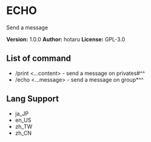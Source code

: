 # ECHO

Send a message

**Version:** 1.0.0
**Author:** hotaru
**License:** GPL-3.0

## List of command

-   /print <...content> - send a message on privates#^^
-   /echo <...message> - send a message on group\*^^

## Lang Support

-   ja_JP
-   en_US
-   zh_TW
-   zh_CN
